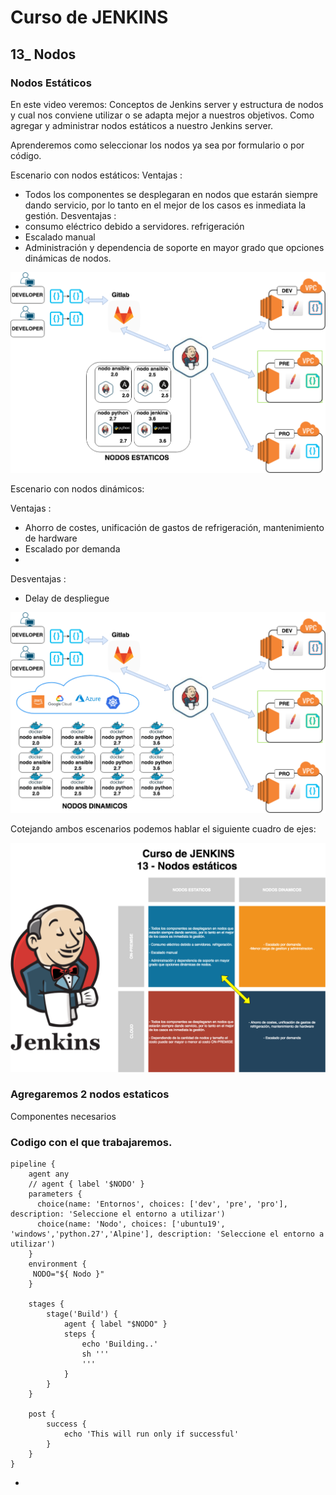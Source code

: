 # Curso de JENKINS 

## 13_ Nodos
 
### Nodos Estáticos 

En este video veremos:
Conceptos de Jenkins server y estructura de nodos y cual nos conviene utilizar o se adapta mejor a nuestros objetivos.
Como agregar y administrar nodos estáticos a nuestro Jenkins server.

Aprenderemos como seleccionar los nodos ya sea por formulario o por código.


Escenario con nodos estáticos:
Ventajas : 
- Todos los componentes se desplegaran en nodos que estarán siempre dando servicio, por lo tanto en el mejor de los casos es inmediata la gestión.
Desventajas :
- consumo eléctrico debido a servidores. refrigeración
- Escalado manual
- Administración y dependencia de soporte en mayor grado que opciones dinámicas de nodos.

![Texto alternativo](imagenes/diapositivas-13-nodos-13-nodos-estaticos.png)  

Escenario con nodos dinámicos:

Ventajas : 
- Ahorro de costes, unificación de gastos de refrigeración, mantenimiento de hardware
- Escalado por demanda
- 
Desventajas :
- Delay de despliegue


![Texto alternativo](imagenes/diapositivas-13-nodos-13-nodos-dinamicos.png)  

Cotejando ambos escenarios podemos hablar el siguiente cuadro de ejes:


![Texto alternativo](imagenes/diapositivas-13-nodos-13-1a-TEORIA.png)


### Agregaremos 2 nodos estaticos 
Componentes necesarios

### Codigo con el que trabajaremos.

```
pipeline {
    agent any
    // agent { label '$NODO' }
    parameters { 
      choice(name: 'Entornos', choices: ['dev', 'pre', 'pro'], description: 'Seleccione el entorno a utilizar')
      choice(name: 'Nodo', choices: ['ubuntu19', 'windows','python.27','Alpine'], description: 'Seleccione el entorno a utilizar')
    }
    environment {
     NODO="${ Nodo }" 
    }

    stages {
        stage('Build') {
            agent { label "$NODO" }
            steps {
                echo 'Building..'
                sh '''
                '''
            }
        }
    }

    post {
        success {
            echo 'This will run only if successful'
        }
    }
}

```

-




